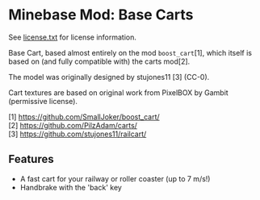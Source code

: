 Minebase Mod: Base Carts
========================
See [license.txt](./license.txt) for license information.

Base Cart, based almost entirely on the mod `boost_cart`[1], which itself is 
based on (and fully compatible with) the carts mod[2].

The model was originally designed by stujones11 [3] (CC-0).

Cart textures are based on original work from PixelBOX by Gambit (permissive 
license).

[1] https://github.com/SmallJoker/boost_cart/  
[2] https://github.com/PilzAdam/carts/  
[3] https://github.com/stujones11/railcart/  


Features
----------
- A fast cart for your railway or roller coaster (up to 7 m/s!)
- Handbrake with the 'back' key
